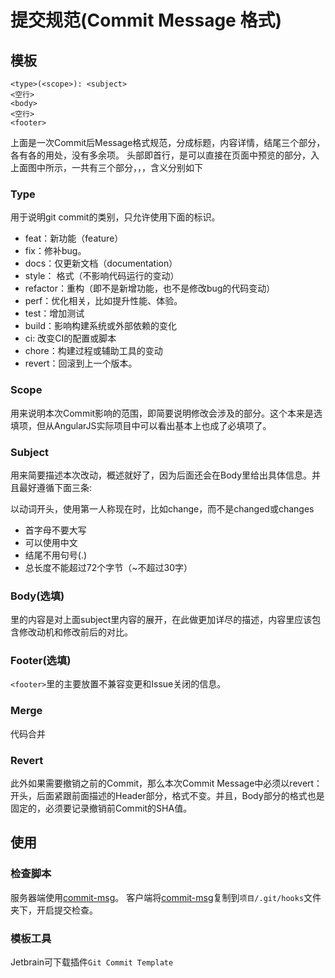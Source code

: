 # 提交规范(Commit Message 格式)

## 模板

```
<type>(<scope>): <subject>
<空行>
<body>
<空行>
<footer>
```

上面是一次Commit后Message格式规范，分成标题，内容详情，结尾三个部分，各有各的用处，没有多余项。
头部即首行，是可以直接在页面中预览的部分，入上面图中所示，一共有三个部分<type>，<scope>，<subject>，含义分别如下

### Type

用于说明git commit的类别，只允许使用下面的标识。

- feat：新功能（feature）
- fix：修补bug。
- docs：仅更新文档（documentation）
- style： 格式（不影响代码运行的变动）
- refactor：重构（即不是新增功能，也不是修改bug的代码变动）
- perf：优化相关，比如提升性能、体验。
- test：增加测试
- build：影响构建系统或外部依赖的变化
- ci: 改变CI的配置或脚本
- chore：构建过程或辅助工具的变动
- revert：回滚到上一个版本。

### Scope

用来说明本次Commit影响的范围，即简要说明修改会涉及的部分。这个本来是选填项，但从AngularJS实际项目中可以看出基本上也成了必填项了。

### Subject

用来简要描述本次改动，概述就好了，因为后面还会在Body里给出具体信息。并且最好遵循下面三条:

以动词开头，使用第一人称现在时，比如change，而不是changed或changes

- 首字母不要大写
- 可以使用中文
- 结尾不用句号(.)
- 总长度不能超过72个字节（~不超过30字）

### Body(选填)

<body>里的内容是对上面subject里内容的展开，在此做更加详尽的描述，内容里应该包含修改动机和修改前后的对比。

### Footer(选填)

`<footer>`里的主要放置不兼容变更和Issue关闭的信息。

### Merge

代码合并

### Revert

此外如果需要撤销之前的Commit，那么本次Commit
Message中必须以revert：开头，后面紧跟前面描述的Header部分，格式不变。并且，Body部分的格式也是固定的，必须要记录撤销前Commit的SHA值。

## 使用

### 检查脚本

服务器端使用[commit-msg](./pre-commit/commit-msg)。
客户端将[commit-msg](./hooks/commit-msg)复制到`项目/.git/hooks`文件夹下，开启提交检查。

### 模板工具

Jetbrain可下载插件`Git Commit Template`
